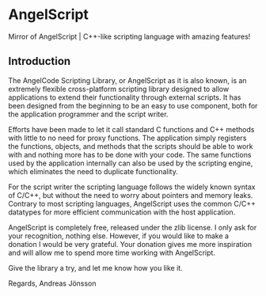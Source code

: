 # AngelScript
Mirror of AngelScript | C++-like scripting language with amazing features!

## Introduction 
The AngelCode Scripting Library, or AngelScript as it is also known, is an extremely flexible cross-platform scripting library designed to allow applications to extend their functionality through external scripts. It has been designed from the beginning to be an easy to use component, both for the application programmer and the script writer.

Efforts have been made to let it call standard C functions and C++ methods with little to no need for proxy functions. The application simply registers the functions, objects, and methods that the scripts should be able to work with and nothing more has to be done with your code. The same functions used by the application internally can also be used by the scripting engine, which eliminates the need to duplicate functionality.

For the script writer the scripting language follows the widely known syntax of C/C++, but without the need to worry about pointers and memory leaks. Contrary to most scripting languages, AngelScript uses the common C/C++ datatypes for more efficient communication with the host application.

AngelScript is completely free, released under the zlib license. I only ask for your recognition, nothing else. However, if you would like to make a donation I would be very grateful. Your donation gives me more inspiration and will allow me to spend more time working with AngelScript.

Give the library a try, and let me know how you like it.

Regards,
Andreas Jönsson 
